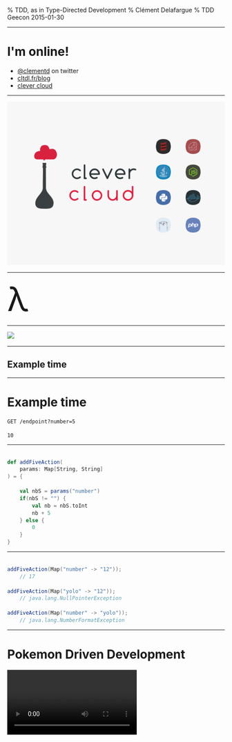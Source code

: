 % TDD, as in <span class="red">Type</span>-Directed Development
% Clément Delafargue
% TDD Geecon 2015-01-30

-------------------------------------------

# I'm online!

 - [\@clementd](https://twitter.com/clementd) on twitter
 - [cltdl.fr/blog](https://cltdl.fr/blog)
 - [clever cloud](http://clever-cloud.com)

-------------------------------------------

![](assets/clever.png)

-------------------------------------------

<span style="font-size: 5.5em;">λ</span>

-------------------------------------------

![](../../stuff-indexes/lol/forrest.jpg)

-------------------------------------------

## Example time

-------------------------------------------

# Example time

    GET /endpoint?number=5

    10

-------------------------------------------

```scala

def addFiveAction(
    params: Map[String, String]
) = {

    val nbS = params("number")
    if(nbS != "") {
        val nb = nbS.toInt
        nb + 5
    } else {
        0
    }
}

```

-------------------------------------------

```scala

addFiveAction(Map("number" -> "12"));
    // 17

addFiveAction(Map("yolo" -> "12"));
    // java.lang.NullPointerException

addFiveAction(Map("number" -> "yolo"));
    // java.lang.NumberFormatException

```

-------------------------------------------

# Pokemon Driven Development
<video src="../../stuff-indexes/lol/cat-clothes.webm" loop/>

-------------------------------------------

<div style="font-size: 0.8em;">

```scala

def addFiveAction(
  params: Map[String, String]) = {
    val nbS = params("number")

    if(nbS != null) {
        if(!nbS != "") {
            try {
                val nb = nbS.toInt
                nb + 5
            } catch {
                case e: NumberFormatException e => 0
            }
        }
    } else {
        0
    }
}

```
</div>

# De plous en plous difficile

    GET /endpoint?n1=20&n2=22

    42
-------------------------------------------

<div style="font-size: 0.5em;">

```scala

def addNumbersAction(
  params: Map[String, String]) = {
    val nbS1 = params("n1");
    val nbS2 = params("n2");

    if(nbS1 != null) {
        if(!nbS1 != "") {
            try {
                val nb1 = nbS1.toInt
                if(nbS2 != null) {
                    if(!nbS2 != "") {
                        try {
                            val nb2 = nbS2.toInt
                            nbS1 + nbS2
                        } catch {
                            case e: NumberFormatException => 0
                        }
                    }
                }
            } catch {
                case e: NumberFormatException => 0
            }
        }
    } else {
        0
    }
}

```
</div>

<details>Hard to read, easy to get wrong, information lost. The code's
structure si not correlated to the problem structure anymore. accidental
complexity</details>

-------------------------------------------

![](assets/carrie.jpg)

-------------------------------------------

## Thinking with types

<details>Encode that information in the type system</details>

-------------------------------------------

## From a map, I can get a value…

-------------------------------------------

## maybe

-------------------------------------------

```scala
def getKeyAt(
  values: Map[String, String],
  key: String
): MaybeString
```

-------------------------------------------

## from a string, I can get an int…

-------------------------------------------

## maybe

-------------------------------------------

```scala
def parseInt(
  string: String
): MaybeInt
```

-------------------------------------------

![](assets/option.png)

<details>Aka maybe, optional</details>

-------------------------------------------


```scala
def parseInt(str: String):
  Option[Int]

map[A,B]#get(key: A): Option[B]
```

-------------------------------------------

```scala
def getInt(
    index: String,
    vals: Map[String, String]
): Option[Int]
```

-------------------------------------------

![](assets/flatmap.png)

<details>Chain the computations, fail if one fails: sequentiality</details>

-------------------------------------------

<div style="font-size: 0.9em;">
```scala
def addNumbersAction(
  params: Map[String, String]
): Int = {
    val i1 = getInt("n1", params)
    val i2 = getInt("n2", params)
    i1.getOrElse(0) + i2.getOrElse(0)
}

```
</div>

<details>We can change the default data injection point, and the types will change</details>


-------------------------------------------

<div style="font-size: 0.5em;">

```scala

def addNumbersAction(
  params: Map[String, String]) = {
    val nbS1 = params("n1");
    val nbS2 = params("n2");

    if(nbS1 != null) {
        if(!nbS1 != "") {
            try {
                val nb1 = nbS1.toInt
                if(nbS2 != null) {
                    if(!nbS2 != "") {
                        try {
                            val nb2 = nbS2.toInt
                            nbS1 + nbS2
                        } catch {
                            case e: NumberFormatException => 0
                        }
                    }
                }
            } catch {
                case e: NumberFormatException => 0
            }
        }
    } else {
        0
    }
}

```
</div>

-------------------------------------------

<video src="../../stuff-indexes/lol/computer-ok.webm" loop/>

-------------------------------------------

## Correct

-------------------------------------------

## by construction

<details>Impossible to express an incorrect program.</details>


-------------------------------------------

<video src="../../stuff-indexes/lol/obviously.webm" loop/>

-------------------------------------------

![](../../stuff-indexes/lol/correcto.jpg)

-------------------------------------------

## Why not tests?

<details>Not the real question</details>

-------------------------------------------

## Why not <span class="red">*only*</span> tests?

-------------------------------------------

<span style="font-size: 5.5em;">∃</span>

« there exists »

<details>tests show the presence of bugs, not their absence</details>

-------------------------------------------

## `Int -> Int`

-------------------------------------------

### (2<sup>32</sup>)<sup><sup>(2<sup>32</sup>)</sup></sup>

-------------------------------------------

<span style="font-size: 5.5em;">∀</span>

« for all »

-------------------------------------------

## Type &hArr; Property

-------------------------------------------

## Program &hArr; Proof

-------------------------------------------

# <br/><br />  <small>provably > probably</small>

<details>not necessarily a formal proof (expensive), but it's doable and the
program has the same structure as the proof</details>

-------------------------------------------

## Expressive type systems

<details>not necessarily a formal proof (expensive), but it's doable and the
program has the same structure as the proof</details>

-------------------------------------------


## Maybe

-------------------------------------------

## NonEmptyList

<details>list guaranteed to have at least one element</details>

-------------------------------------------

## newtype + smart constructor

<details>email / string. No runtime cost. Gateway when you construct value</details>

-------------------------------------------

## Tagged types

<details>perfect for physical quantities. Type + unit</details>

-------------------------------------------

## Parametricity


-------------------------------------------

## Parametricity <br /> (aka generics)

<details>Most important feature in a type system. I don't take seriously
languages with static types and no parametricity</details>

# Ignorance is bliss

<video src="../../stuff-indexes/lol/i-dont-care.webm" loop/>

<details>Prevents you from assuming too much. You can only use the properties
you've explicitely asked for</details>

# Parametricity

<div class="text big">

```scala
def f[A](x: A): A
```
</div>

<details>Assuming it returns a value and doesn't crash or do stupid things, it
can only return its argument: no way to construct an A</details>

# Parametricity

<div class="text big">

```scala
def compose[A,B,C](
    g: (B => C),
    f: (A => B)
): (A => C)
```
</div>

<details>only way to get a C is to apply g to a B, only way to get a B is to
apply f to an A, which you have.</details>

# Parametricity

```scala
def rev[A](xs: List[A]): List[A]
```

<details>types aren't always once-inhabited, but they still prove interesting
things and reduce dramatically the number of tests needed</details>

-------------------------------------------

### `rev(Nil)` <br /> `==` <br/> `Nil`

<details>you can't create As out of thin air, so nil -> nil</details>

-------------------------------------------

### `x in rev(a) => x in a`

# Theorems for free
<video src="../../stuff-indexes/lol/money-shower.webm" loop/>

-------------------------------------------
  
  
  
```scala
trait List[A] {
    def filter(p: A => Boolean): List[A]

    def map[B](f: A => B): List[B]
}

l.filter(compose(p,f)).map(f) ==
l.map(f).filter(p)
```

<details>mathematical proof of that equality. No test needed</details>

-------------------------------------------

## Discipline

-------------------------------------------

# no `null`s
<video src="../../stuff-indexes/lol/bang-boom.webm" loop/>

-------------------------------------------

## type  &hArr; property

-------------------------------------------

## proof  &hArr; program

-------------------------------------------

## `null` can inhabit any type

-------------------------------------------

## `null` can prove any property

# no reflection
<video src="../../stuff-indexes/lol/bicycle-gorilla.webm" loop/>

-------------------------------------------

### reflection breaks blissful ignorance

-------------------------------------------

# Reflection

<div class="text big">
```scala
def f[A](x: A): String
```
</div>

-------------------------------------------

<div class="text big bottom">
```scala
def f[A](x: A): String =

x match {
  case v: String => v
  case v: Int => "int"
  case _ => "whatever"
}
```
</div>

# toString / equals / hashCode
<video src="../../stuff-indexes/lol/driving-fail.webm" loop/>

<details>same as reflection: breaks ignorance by giving behaviour to all types</details>

-------------------------------------------

<div class="text big">
```scala
def f[A](x: A): String =
x.toString
```
</div>


# no exceptions
<video src="../../stuff-indexes/lol/retards.webm" loop/>

<details>same as null: bottom</details>

# Side effects
![](../../stuff-indexes/lol/spock-sob.jpg)

# side-effects

```scala
def f[A](x: A): String = {
  launchBallisticMissile()

  System.getenv("JAVA_HOME")
}
```

<details>side effects not encoded in types => hidden information. Includes
unrestricted mutability</details>

-------------------------------------------

# Fast and loose reasoning is morally correct

<details>Let's program in a safe subset. It's ok to do so even though it isn't
enforced by the compiler</details>

# <span class="red">Type</span>-Directed Development

# Not a silver bullet
<video src="../../stuff-indexes/lol/itworks.webm" loop/>

<details>types can't always prove everything</details>


# Just helpful
<video src="../../stuff-indexes/lol/fabulous.webm" loop/>

<details>but they bring a lot</details>

# Confidence
<video src="../../stuff-indexes/lol/bungee_explosion.webm" loop/>

-------------------------------------------

## Big Refactoring

-------------------------------------------

## Dependencies update

-------------------------------------------

## Play Framework

<details>minor version but changes in the streaming layer, which I used
extensively</details>

-------------------------------------------

## Scalaz 6.x -> 7.x

<details>major bump, whole different architecture, type changes</details>

-------------------------------------------

## DB access library

-------------------------------------------

### It typechecks, ship it

<details>4 evenings / nights of mindless refactoring. When it compiled, it was
ok (I also ran tests to be sure, though)</details>



# Modular thinking

<video src="../../stuff-indexes/lol/hamsters.webm" loop/>

<details>Properties are enforced at the boundaries, you can safely ignore the
rest of the world when working on a function</details>

-------------------------------------------

## Not just about safety
<video src="../../stuff-indexes/lol/fire-trick.webm" loop/>

<details>often the first argument but imo not the most important</details>

# Types lay out algorithms
<video src="../../stuff-indexes/lol/gym.webm" loop/>

<details>just as TDD is important for design</details>

# Hole-Driven-Development
<video src="../../stuff-indexes/lol/abyss.webm" loop/>

<details>step by step, compiler assisted code writing</details>

-------------------------------------------

```scala
case object Hole

def compose[A,B,C](
    g: (B => C),
    f: (A => B)
): (A => C) = Hole

Hole: A => C
```


-------------------------------------------

```scala

def compose[A,B,C](
    g: (B => C),
    f: (A => B)
): (A => C) = (x: A) => Hole

x: A
Hole: C
```


-------------------------------------------

```scala

def compose[A,B,C](
    g: (B => C),
    f: (A => B)
): (A => C) = (x: A) => g(Hole)

X: A
Hole: B
```

-------------------------------------------


```scala

def compose[A,B,C](
    g: (B => C),
    f: (A => B)
): (A => C) = (x: A) => g(f(Hole))

x: A
Hole: A
Hole = x
```

-------------------------------------------

```scala

def compose[A,B,C](
    g: (B => C),
    f: (A => B)
): (A => C) = (x: A) => g(f(x))

```

-------------------------------------------

```scala

def fmap[A,B](
    f: (A => B),
    xs: List[A]
): List[B] = Hole

Hole: List[B]
```

-------------------------------------------

```scala

def fmap[A,B](
    f: (A => B),
    xs: List[A]
): List[B] = xs match {
    case Nil => Nil
    case (head :: tail) =>
        Hole1 :: Hole2
}

head: A
tail: List[A]
Hole1: B
Hole2: List[B]
```

-------------------------------------------

```scala

def fmap[A,B](
    f: (A => B),
    xs: List[A]
): List[B] = xs match {
    case Nil => Nil
    case (head :: tail) =>
        f(head) :: fmap(f, tail)
}
```

# Test-Driven Development

![](assets/red-green-refactor.png)

# <span>Type</span>-Driven Development

![](assets/red-green-refactor.png)


-------------------------------------------

### Types make communication easy

# With machines

<video src="../../stuff-indexes/lol/cyberman_dance.webm" loop/>

<details>obvious</details>

-------------------------------------------

## Type checking

-------------------------------------------

# Tooling
<video src="../../stuff-indexes/lol/hammer.webm" loop/>

-------------------------------------------

<div style="background-color: blue; width: 100%; height: 100%">
### <span style="font-family: 'Comic Sans MS'; color: yellow;">Haskell type syntax</span>
</div>

-------------------------------------------

## `a -> a`

-------------------------------------------

## `Int -> Int`

-------------------------------------------

## `a -> b -> a`

<details>function which takes an a and a b, produces an a</details>

-------------------------------------------

## `a -> (b -> a)`

<details>currying. function which takes an a, produces a function that takes a
b, produces an a. allows for very effective composition</details>


-------------------------------------------

## `(Ord a) =>`<br/>`[a] -> [a]`

<details>The only thing we know about a is that it has a total order</details>

-------------------------------------------

## Intent

-------------------------------------------

# Hoogle \<3 \<3

<http://www.haskell.org/hoogle>

-------------------------------------------

## Remove duplicates

-------------------------------------------

### `Eq a =>` <br /> `[a] -> [a]`

-------------------------------------------

<video src="assets/hoogle-nub.webm" controls/>

-------------------------------------------

### `[Maybe a] ->` <br /> `Maybe [a]`

-------------------------------------------

<video src="assets/hoogle-sequence.webm" controls/>

# With humans

<video src="../../stuff-indexes/lol/dumb_dumber.webm" loop/>

<details>I use types when I program in javascript. I'm just not helped by a
compiler</details>

-------------------------------------------

# Types can't always prove everything

-------------------------------------------

## And that's ok

-------------------------------------------

<div class="text big">
```scala

def reverse[A](
    xs: List[A]
): List[A]
```
</div>

<details>How many tests do i have to write to completely specify its
behaviour?</details>

-------------------------------------------

<div style="font-size: 1.2em;">

```scala

def reverseProp[A: Equal](
  xs: List[A],
  ys: List[A]
) = {

    reverse(xs ++ ys) ==
    reverse(ys) ++ reverse(xs)
}
```

</div>

# Property-based reasoning

# Perfect for edge cases

# Test the specification

<details>used by John Hugues to assess the consistency of norms in embeded
systems for cars</details>

-------------------------------------------

Types *then*

Property-based tests *then*

Unit tests

-------------------------------------------

![](assets/pyramid.png)

-------------------------------------------

## Lay out the function types

-------------------------------------------

## Write property-based tests

-------------------------------------------

### Operations on a type + Laws

-------------------------------------------

<video src="../../stuff-indexes/lol/oh-yeah.webm" loop/>

# Algebra
![](./assets/chalkboard.jpg)

-------------------------------------------

## Figure out the data structure

-------------------------------------------

## Implement

-------------------------------------------

## Unit test for regressions

-------------------------------------------

## ???

-------------------------------------------

## Profit

![](../../stuff-indexes/lol/epic-granny.jpg)

-------------------------------------------

## Types are

-------------------------------------------

## Safety feature

-------------------------------------------

## High level reasoning tool

-------------------------------------------

## Communication tool

-------------------------------------------

## Let's use them
<video src="../../stuff-indexes/lol/banco.webm" loop/>

# Read this

 - [TAPL](http://www.cis.upenn.edu/~bcpierce/tapl/)
 - [PFPL](http://www.cs.cmu.edu/~rwh/plbook/book.pdf)

# Read this

 - [Functional Programming in Scala](http://manning.com/bjarnason)
 - [Functional and Reactive Domain Modeling](http://manning.com/ghosh2/)

# Read this

 - [\@parametricity](https://twitter.com/parametricity)
 - [Parametricity](http://dl.dropboxusercontent.com/u/7810909/media/doc/parametricity.pdf)
 - [Theorems for free](http://ttic.uchicago.edu/~dreyer/course/papers/wadler.pdf)

# Thanks
<video src="../../stuff-indexes/lol/axolotl.webm" loop/>

-------------------------------------------

 - [\@clementd](https://twitter.com/clementd) on twitter
 - [cltdl.fr/blog](https://cltdl.fr/blog)
 - [clever-cloud.com](http://clever-cloud.com)

